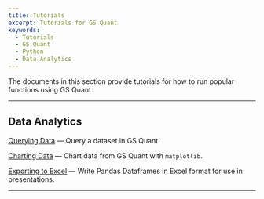 ```yaml
---
title: Tutorials
excerpt: Tutorials for GS Quant
keywords:
  - Tutorials
  - GS Quant
  - Python
  - Data Analytics
---
```


The documents in this section provide tutorials for how to run popular functions using GS Quant.

---

## Data Analytics

[Querying Data](/gsquant/tutorials/Data-Analytics/1-querying-data) — Query a dataset in GS Quant.

[Charting Data](/gsquant/tutorials/Data-Analytics/4-charting-data) — Chart data from GS Quant with `matplotlib`.

[Exporting to Excel](/gsquant/tutorials/Data-Analytics/5-exporting-to-excel) — Write Pandas Dataframes in Excel format for use in presentations.

---
